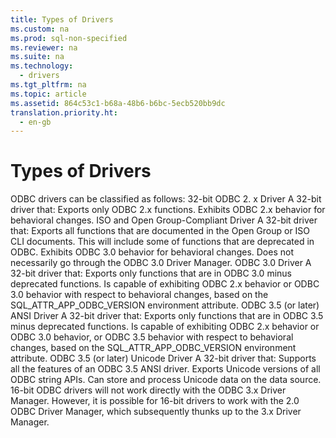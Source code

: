 ```yaml
---
title: Types of Drivers
ms.custom: na
ms.prod: sql-non-specified
ms.reviewer: na
ms.suite: na
ms.technology: 
  - drivers
ms.tgt_pltfrm: na
ms.topic: article
ms.assetid: 864c53c1-b68a-48b6-b6bc-5ecb520bb9dc
translation.priority.ht: 
  - en-gb
---
```

# Types of Drivers
<?xml version="1.0" encoding="utf-8"?>
<developerConceptualDocument xmlns="http://ddue.schemas.microsoft.com/authoring/2003/5" xmlns:xlink="http://www.w3.org/1999/xlink" xmlns:xsi="http://www.w3.org/2001/XMLSchema-instance" xsi:schemaLocation="http://ddue.schemas.microsoft.com/authoring/2003/5 http://dduestorage.blob.core.windows.net/ddueschema/developer.xsd">
  <introduction>
    <para>ODBC drivers can be classified as follows:  </para>
    <list class="bullet">
      <listItem>
        <para>
          <legacyBold>32-bit ODBC 2.</legacyBold>
          <legacyBold>
            <legacyItalic>x</legacyItalic>
          </legacyBold>
          <legacyBold> Driver</legacyBold> A 32-bit driver that: </para>
        <list class="bullet">
          <listItem>
            <para>Exports only ODBC 2<legacyItalic>.x</legacyItalic> functions.</para>
          </listItem>
          <listItem>
            <para>Exhibits ODBC 2.<legacyItalic>x </legacyItalic>behavior for behavioral changes.</para>
          </listItem>
        </list>
      </listItem>
      <listItem>
        <para>
          <legacyBold>ISO and Open Group-Compliant Driver</legacyBold> A 32-bit driver that: </para>
        <list class="bullet">
          <listItem>
            <para>Exports all functions that are documented in the Open Group or ISO CLI documents. This will include some of functions that are deprecated in ODBC.</para>
          </listItem>
          <listItem>
            <para>Exhibits ODBC 3.0 behavior for behavioral changes.</para>
          </listItem>
          <listItem>
            <para>Does not necessarily go through the ODBC 3.0 Driver Manager.</para>
          </listItem>
        </list>
      </listItem>
      <listItem>
        <para>
          <legacyBold>ODBC 3.0 Driver</legacyBold> A 32-bit driver that: </para>
        <list class="bullet">
          <listItem>
            <para>Exports only functions that are in ODBC 3.0 minus deprecated functions.</para>
          </listItem>
          <listItem>
            <para>Is capable of exhibiting ODBC 2.<legacyItalic>x </legacyItalic>behavior or ODBC 3.0 behavior with respect to behavioral changes, based on the SQL_ATTR_APP_ODBC_VERSION environment attribute.</para>
          </listItem>
        </list>
      </listItem>
      <listItem>
        <para>
          <legacyBold>ODBC 3.5 (or later) ANSI Driver</legacyBold> A 32-bit driver that: </para>
        <list class="bullet">
          <listItem>
            <para>Exports only functions that are in ODBC 3.5 minus deprecated functions.</para>
          </listItem>
          <listItem>
            <para>Is capable of exhibiting ODBC 2.<legacyItalic>x </legacyItalic>behavior or ODBC 3.0 behavior, or ODBC 3.5 behavior with respect to behavioral changes, based on the SQL_ATTR_APP_ODBC_VERSION environment attribute.</para>
          </listItem>
        </list>
      </listItem>
      <listItem>
        <para>
          <legacyBold>ODBC 3.5 (or later) Unicode Driver</legacyBold> A 32-bit driver that: </para>
        <list class="bullet">
          <listItem>
            <para>Supports all the features of an ODBC 3.5 ANSI driver.</para>
          </listItem>
          <listItem>
            <para>Exports Unicode versions of all ODBC string APIs.</para>
          </listItem>
          <listItem>
            <para>Can store and process Unicode data on the data source.</para>
          </listItem>
        </list>
      </listItem>
    </list>
    <alert class="note">
      <para>16-bit ODBC drivers will not work directly with the ODBC 3.<legacyItalic>x</legacyItalic> Driver Manager. However, it is possible for 16-bit drivers to work with the 2.0 ODBC Driver Manager, which subsequently thunks up to the 3.<legacyItalic>x </legacyItalic>Driver Manager.</para>
    </alert>
  </introduction>
  <relatedTopics />
</developerConceptualDocument>